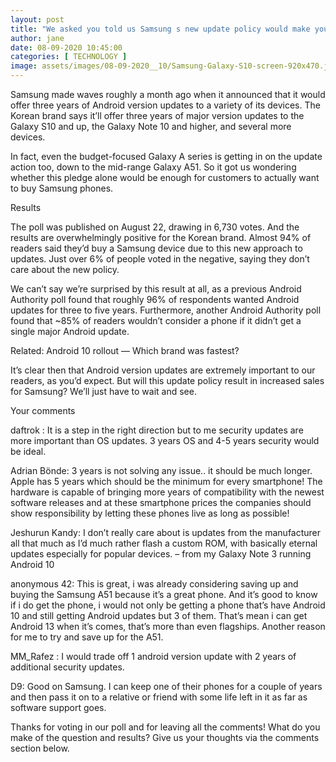 ```yaml
---
layout: post
title: "We asked you told us Samsung s new update policy would make you buy its phones"
author: jane 
date: 08-09-2020 10:45:00 
categories: [ TECHNOLOGY ] 
image: assets/images/08-09-2020__10/Samsung-Galaxy-S10-screen-920x470.jpg
---
```

Samsung made waves roughly a month ago when it announced that it would offer three years of Android version updates to a variety of its devices. The Korean brand says it’ll offer three years of major version updates to the Galaxy S10 and up, the Galaxy Note 10 and higher, and several more devices.

In fact, even the budget-focused Galaxy A series is getting in on the update action too, down to the mid-range Galaxy A51. So it got us wondering whether this pledge alone would be enough for customers to actually want to buy Samsung phones.

Results

The poll was published on August 22, drawing in 6,730 votes. And the results are overwhelmingly positive for the Korean brand. Almost 94% of readers said they’d buy a Samsung device due to this new approach to updates. Just over 6% of people voted in the negative, saying they don’t care about the new policy.

We can’t say we’re surprised by this result at all, as a previous Android Authority poll found that roughly 96% of respondents wanted Android updates for three to five years. Furthermore, another Android Authority poll found that ~85% of readers wouldn’t consider a phone if it didn’t get a single major Android update.

Related: Android 10 rollout — Which brand was fastest?

It’s clear then that Android version updates are extremely important to our readers, as you’d expect. But will this update policy result in increased sales for Samsung? We’ll just have to wait and see.

Your comments

daftrok : It is a step in the right direction but to me security updates are more important than OS updates. 3 years OS and 4-5 years security would be ideal.

Adrian Bönde: 3 years is not solving any issue.. it should be much longer. Apple has 5 years which should be the minimum for every smartphone! The hardware is capable of bringing more years of compatibility with the newest software releases and at these smartphone prices the companies should show responsibility by letting these phones live as long as possible!

Jeshurun Kandy: I don’t really care about is updates from the manufacturer all that much as I’d much rather flash a custom ROM, with basically eternal updates especially for popular devices. – from my Galaxy Note 3 running Android 10

anonymous 42: This is great, i was already considering saving up and buying the Samsung A51 because it’s a great phone. And it’s good to know if i do get the phone, i would not only be getting a phone that’s have Android 10 and still getting Android updates but 3 of them. That’s mean i can get Android 13 when it’s comes, that’s more than even flagships. Another reason for me to try and save up for the A51.

MM_Rafez : I would trade off 1 android version update with 2 years of additional security updates.

D9: Good on Samsung. I can keep one of their phones for a couple of years and then pass it on to a relative or friend with some life left in it as far as software support goes.

Thanks for voting in our poll and for leaving all the comments! What do you make of the question and results? Give us your thoughts via the comments section below.
